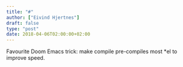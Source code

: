 ```yaml
---
title: "#"
author: ["Eivind Hjertnes"]
draft: false
type: "post"
date: 2018-04-06T02:00:00+02:00
---
```


Favourite Doom Emacs trick: make compile pre-compiles most \*el to
improve speed.
